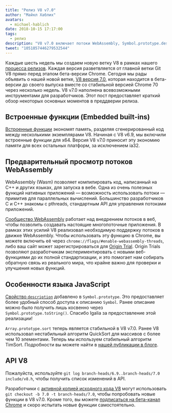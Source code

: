 ```yaml
---
title: "Релиз V8 v7.0"
author: "Майкл Хаблих"
avatars:
  - michael-hablich
date: 2018-10-15 17:17:00
tags:
  - релиз
description: "V8 v7.0 включает потоки WebAssembly, Symbol.prototype.description и встроенные функции на большем количестве платформ!"
tweet: "1051857446279532544"
---
```

Каждые шесть недель мы создаем новую ветку V8 в рамках нашего [процесса релизов](/docs/release-process). Каждая версия разветвляется от главной ветки Git V8 прямо перед этапом бета-версии Chrome. Сегодня мы рады объявить о нашей новой ветке, [V8 версия 7.0](https://chromium.googlesource.com/v8/v8.git/+log/branch-heads/7.0), которая находится в бета-версии до своего выпуска вместе со стабильной версией Chrome 70 через несколько недель. V8 v7.0 наполнена всевозможными инструментами для разработчиков. Этот пост предоставляет краткий обзор некоторых основных моментов в преддверии релиза.

<!--truncate-->
## Встроенные функции (Embedded built-ins)

[Встроенные функции](/blog/embedded-builtins) экономят память, разделяя сгенерированный код между несколькими экземплярами V8. Начиная с V8 v6.9, мы включили встроенные функции для x64. Версия V8 v7.0 приносит эту экономию памяти для всех остальных платформ, за исключением ia32.

## Предварительный просмотр потоков WebAssembly

WebAssembly (Wasm) позволяет компилировать код, написанный на C++ и других языках, для запуска в вебе. Одна из очень полезных функций нативных приложений — возможность использовать потоки — примитив для параллельных вычислений. Большинство разработчиков C и C++ знакомы с pthreads, стандартным API для управления потоками приложений.

[Сообщество WebAssembly](https://www.w3.org/community/webassembly/) работает над внедрением потоков в веб, чтобы позволить создавать настоящие многопоточные приложения. В рамках этих усилий V8 реализовал необходимую поддержку потоков в движке WebAssembly. Чтобы использовать эту функцию в Chrome, вы можете включить её через `chrome://flags/#enable-webassembly-threads`, либо ваш сайт может зарегистрироваться для [Origin Trial](https://github.com/GoogleChrome/OriginTrials). Origin Trials позволяют разработчикам экспериментировать с новыми веб-функциями до их полной стандартизации, и это помогает нам собирать обратную связь из реального мира, что крайне важно для проверки и улучшения новых функций.

## Особенности языка JavaScript

[Свойство `description`](https://tc39.es/proposal-Symbol-description/) добавлено в `Symbol.prototype`. Это предоставляет более удобный способ доступа к описанию `Symbol`. Ранее описание можно было получить лишь косвенно через `Symbol.prototype.toString()`. Спасибо Igalia за предоставление этой реализации!

`Array.prototype.sort` теперь является стабильной в V8 v7.0. Ранее V8 использовал нестабильный алгоритм QuickSort для массивов с более чем 10 элементами. Теперь мы используем стабильный алгоритм TimSort. Подробности вы можете найти в [нашей публикации в блоге](/blog/array-sort).

## API V8

Пожалуйста, используйте `git log branch-heads/6.9..branch-heads/7.0 include/v8.h`, чтобы получить список изменений в API.

Разработчики с [активной копией исходного кода V8](/docs/source-code#using-git) могут использовать `git checkout -b 7.0 -t branch-heads/7.0`, чтобы попробовать новые функции в V8 v7.0. Кроме того, вы можете [подписаться на бета-канал Chrome](https://www.google.com/chrome/browser/beta.html) и скоро испытать новые функции самостоятельно.
